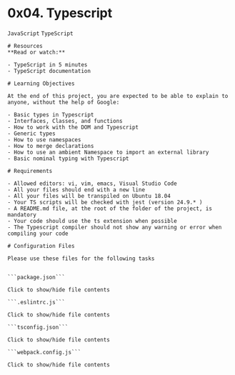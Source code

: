 # 0x04. Typescript
```JavaScript``` ```TypeScript```

```
# Resources
**Read or watch:**

- TypeScript in 5 minutes
- TypeScript documentation

# Learning Objectives

At the end of this project, you are expected to be able to explain to anyone, without the help of Google:

- Basic types in Typescript
- Interfaces, Classes, and functions
- How to work with the DOM and Typescript
- Generic types
- How to use namespaces
- How to merge declarations
- How to use an ambient Namespace to import an external library
- Basic nominal typing with Typescript

# Requirements

- Allowed editors: vi, vim, emacs, Visual Studio Code
- All your files should end with a new line
- All your files will be transpiled on Ubuntu 18.04
- Your TS scripts will be checked with jest (version 24.9.* )
- A README.md file, at the root of the folder of the project, is mandatory
- Your code should use the ts extension when possible
- The Typescript compiler should not show any warning or error when compiling your code

# Configuration Files

Please use these files for the following tasks


```package.json```

Click to show/hide file contents

```.eslintrc.js```

Click to show/hide file contents

```tsconfig.json```

Click to show/hide file contents

```webpack.config.js```

Click to show/hide file contents

```

